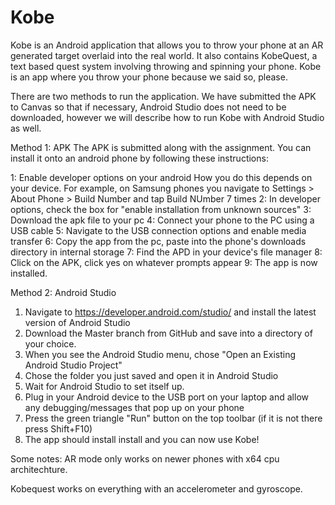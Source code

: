 # Kobe
Kobe is an Android application that allows you to throw your phone at an AR generated target overlaid into the real world. It also contains KobeQuest, a text based quest system involving throwing and spinning your phone. Kobe is an app where you throw your phone because we said so, please.

There are two methods to run the application. We have submitted the APK to Canvas so that if necessary, Android Studio does not need to be downloaded, however we will describe how to run Kobe with Android Studio as well.

Method 1: APK
The APK is submitted along with the assignment. You can install it onto an android phone by following these instructions:

1: Enable developer options on your android
  How you do this depends on your device. For example, on Samsung phones you navigate to Settings > About Phone >
  Build Number and tap Build NUmber 7 times
2: In developer options, check the box for "enable installation from unknown sources"
3: Download the apk file to your pc
4: Connect your phone to the PC using a USB cable
5: Navigate to the USB connection options and enable media transfer
6: Copy the app from the pc, paste into the phone's downloads directory in internal storage
7: Find the APD in your device's file manager
8: Click on the APK, click yes on whatever prompts appear
9: The app is now installed.

Method 2: Android Studio
1. Navigate to https://developer.android.com/studio/ and install the latest version of Android Studio
3. Download the Master branch from GitHub and save into a directory of your choice.
2. When you see the Android Studio menu, chose "Open an Existing Android Studio Project"
3. Chose the folder you just saved and open it in Android Studio
4. Wait for Android Studio to set itself up.
5. Plug in your Android device to the USB port on your laptop and allow any debugging/messages that pop up on your phone
6. Press the green triangle "Run" button on the top toolbar (if it is not there press Shift+F10)
7. The app should install install and you can now use Kobe!

Some notes:
AR mode only works on newer phones with x64 cpu architechture.

Kobequest works on everything with an accelerometer and gyroscope.
